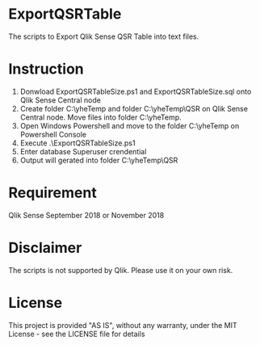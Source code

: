 # ExportQSRTable
The scripts to Export Qlik Sense QSR Table into text files.

# Instruction
1. Donwload ExportQSRTableSize.ps1 and ExportQSRTableSize.sql onto Qlik Sense Central node
2. Create folder C:\yheTemp and folder C:\yheTemp\QSR on Qlik Sense Central node. Move files into folder C:\yheTemp.
3. Open Windows Powershell and move to the folder C:\yheTemp on Powershell Console
4. Execute .\ExportQSRTableSize.ps1
5. Enter database Superuser crendential
6. Output will gerated into folder C:\yheTemp\QSR

# Requirement
Qlik Sense September 2018 or November 2018


# Disclaimer
The scripts is not supported by Qlik. Please use it on your own risk. 

# License
This project is provided "AS IS", without any warranty, under the MIT License - see the LICENSE file for details
